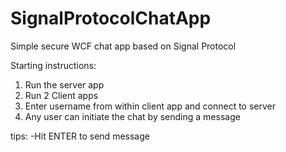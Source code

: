 # SignalProtocolChatApp
Simple secure WCF chat app based on Signal Protocol

Starting instructions:

1. Run the server app
2. Run 2 Client apps
3. Enter username from within client app and connect to server
4. Any user can initiate the chat by sending a message

tips:
-Hit ENTER to send message

